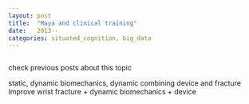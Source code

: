 ```yaml
---
layout: post
title:  "Maya and clinical training"
date:   2013--
categories: situated_cognition, big_data
---
```


![]()

check previous posts about this topic

static, dynamic biomechanics, dynamic combining device and fracture
Improve wrist fracture + dynamic biomechanics + device